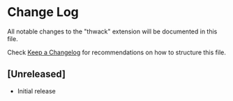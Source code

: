 # Change Log

All notable changes to the "thwack" extension will be documented in this file.

Check [Keep a Changelog](http://keepachangelog.com/) for recommendations on how to structure this file.

## [Unreleased]

- Initial release
